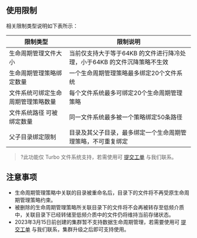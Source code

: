 ## 使用限制
相关限制类型说明如下表所示：

| **限制类型**                       | **限制说明**                                                 |
| ---------------------------------- | ------------------------------------------------------------ |
| 生命周期管理文件大小               | 当前仅支持大于等于64KB 的文件进行降冷处理，小于64KB 的文件沉降策略不生效 |
| 生命周期管理策略绑定数量           | 一个生命周期管理策略最多绑定20个文件系统                     |
| 文件系统可绑定生命周期管理策略数量 | 每个文件系统最多可绑定20个生命周期管理策略                   |
| 文件系统路径  可被绑定数量         | 同一文件系统最多被一个策略绑定50条路径                       |
| 父子目录绑定限制                   | 目录及其父子目录，最多绑定一个生命周期管理策略，不可重复绑定 |
>?此功能仅 Turbo 文件系统支持，若需使用可 [提交工单](https://cloud.tencent.com/online-service?source=PRESALE&from=console_bar_overview) 与我们联系。
## 注意事项
- 生命周期管理策略中关联的目录被重命名后，目录下的文件将不再受原生命周期管理策略约束。
- 被删除的生命周期管理策略所关联目录下的文件将不会再被转存至低频介质中，关联目录下已经转储至低频介质中的文件仍将维持当前存储状态。
- 2023年3月15日前创建的集群暂不支持数据生命周期管理，若需要使用可 [提交工单](https://cloud.tencent.com/online-service?source=PRESALE&from=console_bar_overview) 与我们联系，集群升级之后即可支持使用。
